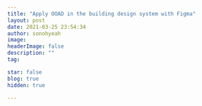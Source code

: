 ```yaml
---
title: "Apply OOAD in the building design system with Figma"
layout: post
date: 2021-03-25 23:54:34
author: sonohyeah
image: 
headerImage: false
description: ""
tag:

star: false
blog: true
hidden: true

---
```


